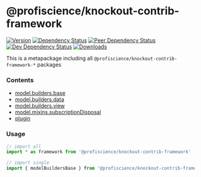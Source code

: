 # @profiscience/knockout-contrib-framework

[![Version][npm-version-shield]][npm]
[![Dependency Status][david-dm-shield]][david-dm]
[![Peer Dependency Status][david-dm-peer-shield]][david-dm-peer]
[![Dev Dependency Status][david-dm-dev-shield]][david-dm-dev]
[![Downloads][npm-stats-shield]][npm-stats]

This is a metapackage including all `@profiscience/knockout-contrib-framework-*` packages

<!-- TOC -->
### Contents
- [model.builders.base](../framework.model.builders.base)
- [model.builders.data](../framework.model.builders.data)
- [model.builders.view](../framework.model.builders.view)
- [model.mixins.subscriptionDisposal](../framework.model.mixins.subscriptionDisposal)
- [plugin](../framework.plugin)
<!-- /TOC -->

### Usage

```javascript
// import all
import * as framework from '@profiscience/knockout-contrib-framework'

// import single
import { modelBuildersBase } from '@profiscience/knockout-contrib-framework'
```

[david-dm]: https://david-dm.org/Profiscience/knockout-contrib?path=packages/framework
[david-dm-shield]: https://david-dm.org/Profiscience/knockout-contrib/status.svg?path=packages/framework

[david-dm-peer]: https://david-dm.org/Profiscience/knockout-contrib?path=packages/framework&type=peer
[david-dm-peer-shield]: https://david-dm.org/Profiscience/knockout-contrib/peer-status.svg?path=packages/framework

[david-dm-dev]: https://david-dm.org/Profiscience/knockout-contrib?path=packages/framework&type=dev
[david-dm-dev-shield]: https://david-dm.org/Profiscience/knockout-contrib/dev-status.svg?path=packages/framework

[npm]: https://www.npmjs.com/package/@profiscience/knockout-contrib-framework
[npm-version-shield]: https://img.shields.io/npm/v/@profiscience/knockout-contrib-framework.svg

[npm-stats]: http://npm-stat.com/charts.html?package=@profiscience/knockout-contrib-framework&author=&from=&to=
[npm-stats-shield]: https://img.shields.io/npm/dt/@profiscience/knockout-contrib-framework.svg?maxAge=2592000